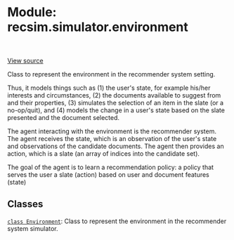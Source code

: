<div itemscope itemtype="http://developers.google.com/ReferenceObject">
<meta itemprop="name" content="recsim.simulator.environment" />
<meta itemprop="path" content="Stable" />
</div>

# Module: recsim.simulator.environment

<table class="tfo-notebook-buttons tfo-api" align="left">
</table>

<a target="_blank" href="https://github.com/google-research/recsim/simulator/environment.py">View
source</a>

Class to represent the environment in the recommender system setting.

<!-- Placeholder for "Used in" -->

Thus, it models things such as (1) the user's state, for example his/her
interests and circumstances, (2) the documents available to suggest from and
their properties, (3) simulates the selection of an item in the slate (or a
no-op/quit), and (4) models the change in a user's state based on the slate
presented and the document selected.

The agent interacting with the environment is the recommender system. The agent
receives the state, which is an observation of the user's state and observations
of the candidate documents. The agent then provides an action, which is a slate
(an array of indices into the candidate set).

The goal of the agent is to learn a recommendation policy: a policy that serves
the user a slate (action) based on user and document features (state)

## Classes

[`class Environment`](../../recsim/simulator/environment/Environment.md): Class
to represent the environment in the recommender system simulator.
